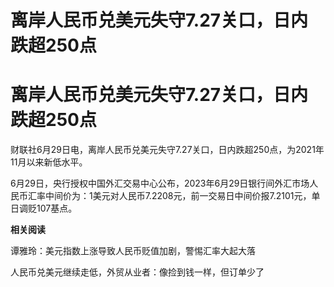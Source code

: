 # 离岸人民币兑美元失守7.27关口，日内跌超250点

# 离岸人民币兑美元失守7.27关口，日内跌超250点

财联社6月29日电，离岸人民币兑美元失守7.27关口，日内跌超250点，为2021年11月以来新低水平。

6月29日，央行授权中国外汇交易中心公布，2023年6月29日银行间外汇市场人民币汇率中间价为：1美元对人民币7.2208元，前一交易日中间价报7.2101元，单日调贬107基点。

**相关阅读**

谭雅玲：美元指数上涨导致人民币贬值加剧，警惕汇率大起大落

人民币兑美元继续走低，外贸从业者：像捡到钱一样，但订单少了

